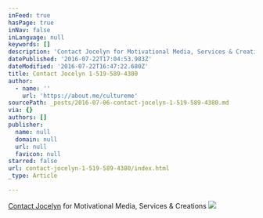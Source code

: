 ```yaml
---
inFeed: true
hasPage: true
inNav: false
inLanguage: null
keywords: []
description: 'Contact Jocelyn for Motivational Media, Services & Creations'
datePublished: '2016-07-22T17:04:53.983Z'
dateModified: '2016-07-22T16:47:22.680Z'
title: Contact Jocelyn 1-519-589-4380
author:
  - name: ''
    url: 'https://about.me/cultureme'
sourcePath: _posts/2016-07-06-contact-jocelyn-1-519-589-4380.md
via: {}
authors: []
publisher:
  name: null
  domain: null
  url: null
  favicon: null
starred: false
url: contact-jocelyn-1-519-589-4380/index.html
_type: Article

---
```

[Contact Jocelyn][0] for Motivational Media, Services & Creations
![](https://the-grid-user-content.s3-us-west-2.amazonaws.com/37204f0c-d20d-4dd5-8a57-a1e1dddac262.jpg)

[0]: https://about.me/cultureme